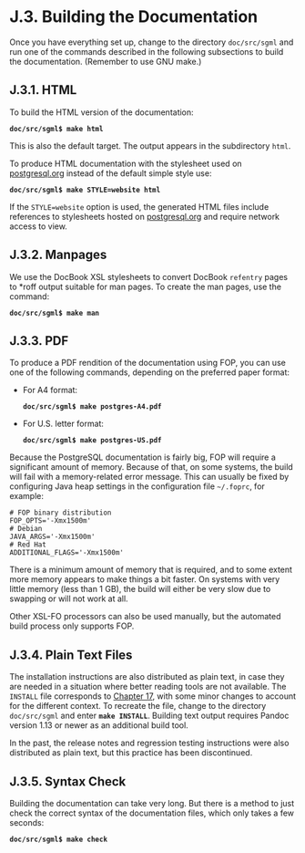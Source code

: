 # J.3. Building the Documentation

Once you have everything set up, change to the directory `doc/src/sgml` and run one of the commands described in the following subsections to build the documentation. (Remember to use GNU make.)

## J.3.1. HTML

To build the HTML version of the documentation:

<pre><code><strong>doc/src/sgml$ make html
</strong></code></pre>

This is also the default target. The output appears in the subdirectory `html`.

To produce HTML documentation with the stylesheet used on [postgresql.org](https://www.postgresql.org/docs/current/) instead of the default simple style use:

<pre><code><strong>doc/src/sgml$ make STYLE=website html
</strong></code></pre>

If the `STYLE=website` option is used, the generated HTML files include references to stylesheets hosted on [postgresql.org](https://www.postgresql.org/docs/current/) and require network access to view.

## J.3.2. Manpages

We use the DocBook XSL stylesheets to convert DocBook `refentry` pages to \*roff output suitable for man pages. To create the man pages, use the command:

<pre><code><strong>doc/src/sgml$ make man
</strong></code></pre>

## J.3.3. PDF

To produce a PDF rendition of the documentation using FOP, you can use one of the following commands, depending on the preferred paper format:

*   For A4 format:

    <pre><code><strong>doc/src/sgml$ make postgres-A4.pdf
    </strong></code></pre>
*   For U.S. letter format:

    <pre><code><strong>doc/src/sgml$ make postgres-US.pdf
    </strong></code></pre>

Because the PostgreSQL documentation is fairly big, FOP will require a significant amount of memory. Because of that, on some systems, the build will fail with a memory-related error message. This can usually be fixed by configuring Java heap settings in the configuration file `~/.foprc`, for example:

```
# FOP binary distribution
FOP_OPTS='-Xmx1500m'
# Debian
JAVA_ARGS='-Xmx1500m'
# Red Hat
ADDITIONAL_FLAGS='-Xmx1500m'
```

There is a minimum amount of memory that is required, and to some extent more memory appears to make things a bit faster. On systems with very little memory (less than 1 GB), the build will either be very slow due to swapping or will not work at all.

Other XSL-FO processors can also be used manually, but the automated build process only supports FOP.

## J.3.4. Plain Text Files

The installation instructions are also distributed as plain text, in case they are needed in a situation where better reading tools are not available. The `INSTALL` file corresponds to [Chapter 17](https://www.postgresql.org/docs/15/installation.html), with some minor changes to account for the different context. To recreate the file, change to the directory `doc/src/sgml` and enter **`make INSTALL`**. Building text output requires Pandoc version 1.13 or newer as an additional build tool.

In the past, the release notes and regression testing instructions were also distributed as plain text, but this practice has been discontinued.

## J.3.5. Syntax Check

Building the documentation can take very long. But there is a method to just check the correct syntax of the documentation files, which only takes a few seconds:

<pre><code><strong>doc/src/sgml$ make check
</strong></code></pre>
